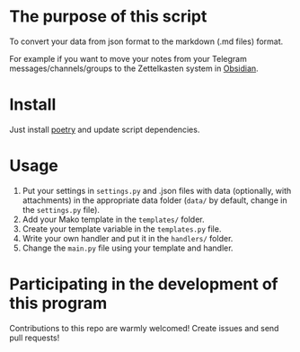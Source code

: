 # The purpose of this script
To convert your data from json format to the markdown (.md files) format. 

For example if you want to move your notes from your Telegram messages/channels/groups to the Zettelkasten system in [Obsidian](https://obsidian.md/).

# Install
Just install [poetry](https://python-poetry.org/) and update script dependencies.

# Usage
1. Put your settings in `settings.py` and .json files with data (optionally, with attachments) in the appropriate data folder (`data/` by default, change in the `settings.py` file).
2. Add your Mako template in the `templates/` folder.
3. Create your template variable in the `templates.py` file.
4. Write your own handler and put it in the `handlers/` folder.
5. Change the `main.py` file using your template and handler.

# Participating in the development of this program
Contributions to this repo are warmly welcomed! Create issues and send pull requests!
